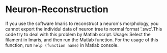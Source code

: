 # Neuron-Reconstruction
If you use the software Imaris to reconstruct a neuron's morphology, you cannot export the individul data of neuron tree to normal format '.swc'.This code try to deal with this problem by Matlab script. 
Usage:
Select the filament in Imaris, and then run the Matlab function. For the usage of this function, run `help (function name)` in Matlab console.
